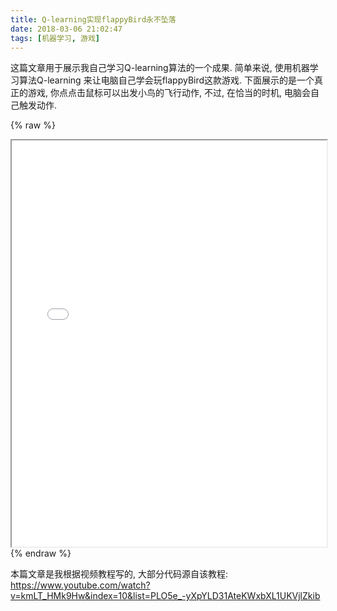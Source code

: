 ```yaml
---
title: Q-learning实现flappyBird永不坠落
date: 2018-03-06 21:02:47
tags: [机器学习, 游戏]
---
```


这篇文章用于展示我自己学习Q-learning算法的一个成果. 简单来说, 使用机器学习算法Q-learning 来让电脑自己学会玩flappyBird这款游戏. 下面展示的是一个真正的游戏, 你点点击鼠标可以出发小鸟的飞行动作, 不过, 在恰当的时机, 电脑会自己触发动作.

<!--more-->


{% raw %}
<iframe  width="100%" height="650" src="skip_render/game.html"></iframe>
{% endraw %}

本篇文章是我根据视频教程写的, 大部分代码源自该教程: https://www.youtube.com/watch?v=kmLT_HMk9Hw&index=10&list=PLO5e_-yXpYLD31AteKWxbXL1UKVjlZkib